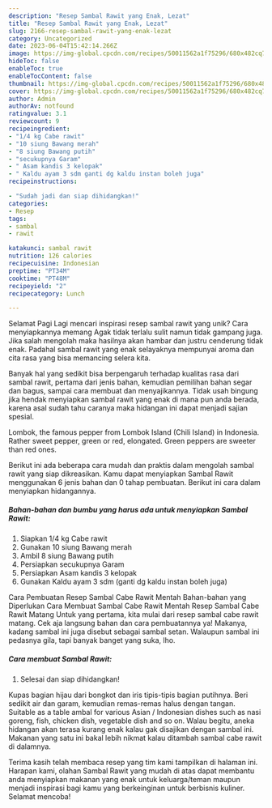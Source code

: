 ```yaml
---
description: "Resep Sambal Rawit yang Enak, Lezat"
title: "Resep Sambal Rawit yang Enak, Lezat"
slug: 2166-resep-sambal-rawit-yang-enak-lezat
category: Uncategorized
date: 2023-06-04T15:42:14.266Z
image: https://img-global.cpcdn.com/recipes/50011562a1f75296/680x482cq70/sambal-rawit-foto-resep-utama.jpg
hideToc: false
enableToc: true
enableTocContent: false
thumbnail: https://img-global.cpcdn.com/recipes/50011562a1f75296/680x482cq70/sambal-rawit-foto-resep-utama.jpg
cover: https://img-global.cpcdn.com/recipes/50011562a1f75296/680x482cq70/sambal-rawit-foto-resep-utama.jpg
author: Admin
authorAv: notfound
ratingvalue: 3.1
reviewcount: 9
recipeingredient:
- "1/4 kg Cabe rawit"
- "10 siung Bawang merah"
- "8 siung Bawang putih"
- "secukupnya Garam"
- " Asam kandis 3 kelopak"
- " Kaldu ayam 3 sdm ganti dg kaldu instan boleh juga"
recipeinstructions:

- "Sudah jadi dan siap dihidangkan!"
categories:
- Resep
tags:
- sambal
- rawit

katakunci: sambal rawit 
nutrition: 126 calories
recipecuisine: Indonesian
preptime: "PT34M"
cooktime: "PT48M"
recipeyield: "2"
recipecategory: Lunch

---
```



Selamat Pagi Lagi mencari inspirasi resep sambal rawit yang unik? Cara menyiapkannya memang Agak tidak terlalu sulit namun tidak gampang juga. Jika salah mengolah maka hasilnya akan hambar dan justru cenderung tidak enak. Padahal sambal rawit yang enak selayaknya mempunyai aroma dan cita rasa yang bisa memancing selera kita.


Banyak hal yang sedikit bisa berpengaruh terhadap kualitas rasa dari sambal rawit, pertama dari jenis bahan, kemudian pemilihan bahan segar dan bagus, sampai cara membuat dan menyajikannya. Tidak usah bingung jika hendak menyiapkan sambal rawit yang enak di mana pun anda berada, karena asal sudah tahu caranya maka hidangan ini dapat menjadi sajian spesial.

Lombok, the famous pepper from Lombok Island (Chili Island) in Indonesia. Rather sweet pepper, green or red, elongated. Green peppers are sweeter than red ones.


Berikut ini ada beberapa cara mudah dan praktis dalam mengolah sambal rawit yang siap dikreasikan. Kamu dapat menyiapkan Sambal Rawit menggunakan 6 jenis bahan dan 0 tahap pembuatan. Berikut ini cara dalam menyiapkan hidangannya.

<!--inarticleads1-->

##### Bahan-bahan dan bumbu yang harus ada untuk menyiapkan Sambal Rawit:

1. Siapkan 1/4 kg Cabe rawit
1. Gunakan 10 siung Bawang merah
1. Ambil 8 siung Bawang putih
1. Persiapkan secukupnya Garam
1. Persiapkan  Asam kandis 3 kelopak
1. Gunakan  Kaldu ayam 3 sdm (ganti dg kaldu instan boleh juga)


Cara Pembuatan Resep Sambal Cabe Rawit Mentah Bahan-bahan yang Diperlukan Cara Membuat Sambal Cabe Rawit Mentah Resep Sambal Cabe Rawit Matang Untuk yang pertama, kita mulai dari resep sambal cabe rawit matang. Cek aja langsung bahan dan cara pembuatannya ya! Makanya, kadang sambal ini juga disebut sebagai sambal setan. Walaupun sambal ini pedasnya gila, tapi banyak banget yang suka, lho. 

<!--inarticleads2-->

##### Cara membuat Sambal Rawit:


1. Selesai dan siap dihidangkan!

Kupas bagian hijau dari bongkot dan iris tipis-tipis bagian putihnya. Beri sedikit air dan garam, kemudian remas-remas halus dengan tangan. Suitable as a table ambal for various Asian / Indonesian dishes such as nasi goreng, fish, chicken dish, vegetable dish and so on. Walau begitu, aneka hidangan akan terasa kurang enak kalau gak disajikan dengan sambal ini. Makanan yang satu ini bakal lebih nikmat kalau ditambah sambal cabe rawit di dalamnya. 

Terima kasih telah membaca resep yang tim kami tampilkan di halaman ini. Harapan kami, olahan Sambal Rawit yang mudah di atas dapat membantu anda menyiapkan makanan yang enak untuk keluarga/teman maupun menjadi inspirasi bagi kamu yang berkeinginan untuk berbisnis kuliner. Selamat mencoba!
